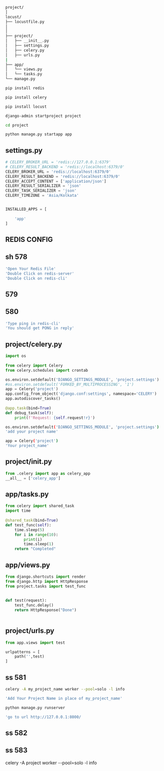 ```bash
project/
│
locust/
├── locustfile.py
│
│
├── project/
│   ├── __init__.py 
│   ├── settings.py 
│   ├── celery.py 
│   ├── urls.py
|
├── app/
│   └── views.py
│   └── tasks.py
└── manage.py

```




```bash
pip install redis
```
```bash
pip install celery 
```
```bash
pip install locust
```

```bash
django-admin startproject project
```

```bash
cd project
```

```bash
python manage.py startapp app
```


## settings.py
```python
# CELERY_BROKER_URL = 'redis://127.0.0.1:6379' 
# CELERY_RESULT_BACKEND = 'redis://localhost:6379/0' 
CELERY_BROKER_URL = 'redis://localhost:6379/0'
CELERY_RESULT_BACKEND = 'redis://localhost:6379/0'
CELERY_ACCEPT_CONTENT = ['application/json'] 
CELERY_RESULT_SERIALIZER = 'json' 
CELERY_TASK_SERIALIZER = 'json'
CELERY_TIMEZONE = 'Asia/Kolkata'


INSTALLED_APPS = [
   
    'app'
]

```
## REDIS CONFIG

## sh 578
```bash
'Open Your Redis File'
'Double Click on redis-server'
'Double Click on redis-cli'
```

## 579
## 580
```bash
'Type ping in redis-cli'
'You should get PONG in reply'
```

## project/celery.py
```python
import os  
  
from celery import Celery  
from celery.schedules import crontab  

os.environ.setdefault('DJANGO_SETTINGS_MODULE', 'project.settings')  
#os.environ.setdefault('FORKED_BY_MULTIPROCESSING', '1')
app = Celery('project')  
app.config_from_object('django.conf:settings', namespace='CELERY')  
app.autodiscover_tasks()  
  
@app.task(bind=True)  
def debug_task(self):  
    print(f'Request: {self.request!r}')      
```
```bash
os.environ.setdefault('DJANGO_SETTINGS_MODULE', 'project.settings')  
'add your project name'
```

```bash
app = Celery('project')  
'Your project_name'
```

## project/init.py 
```python
from .celery import app as celery_app
__all__ = ['celery_app']

```

## app/tasks.py 
```python
from celery import shared_task  
import time
  
@shared_task(bind=True)  
def test_func(self):  
    time.sleep(5)
    for i in range(10):  
        print(i)  
        time.sleep(1)
    return "Completed"  

```   
    
## app/views.py 
```python
from django.shortcuts import render
from django.http import HttpResponse  
from project.tasks import test_func  
  
  
def test(request):  
    test_func.delay()  
    return HttpResponse("Done")
    
```

## project/urls.py  
```python
from app.views import test

urlpatterns = [
    path('',test)
]
```


## ss 581
```bash
celery -A my_project_name worker --pool=solo -l info
```
```bash
'Add Your Project Name in place of my_project_name'
```

```bash
python manage.py runserver
```

```bash
'go to url http://127.0.0.1:8000/
```
## ss 582
## ss 583

celery -A project worker --pool=solo -l info
